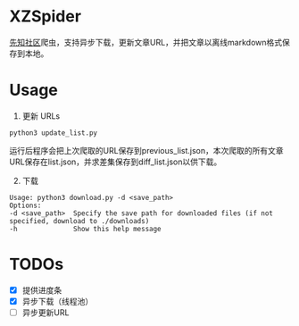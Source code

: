 # XZSpider
[先知社区](https://xz.aliyun.com/)爬虫，支持异步下载，更新文章URL，并把文章以离线markdown格式保存到本地。

# Usage

1. 更新 URLs

`python3 update_list.py`

运行后程序会把上次爬取的URL保存到previous_list.json，本次爬取的所有文章URL保存在list.json，并求差集保存到diff_list.json以供下载。

2. 下载

```
Usage: python3 download.py -d <save_path>
Options:
-d <save_path>  Specify the save path for downloaded files (if not specified, download to ./downloads)
-h              Show this help message
```

# TODOs

- [x] 提供进度条
- [x] 异步下载（线程池）
- [ ] 异步更新URL